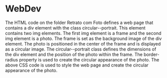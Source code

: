 # WebDev
The HTML code on the folder Retrato com Foto defines a web page that contains a div element with the class circular--portrait. This element contains two img elements. The first img element is a frame and the second img element is a photo. The frame is set as the background image of the div element. The photo is positioned in the center of the frame and is displayed as a circular image. The circular--portrait class defines the dimensions of the div element and the position of the photo within the frame. The border-radius property is used to create the circular appearance of the photo. The above CSS code is used to style the web page and create the circular appearance of the photo.